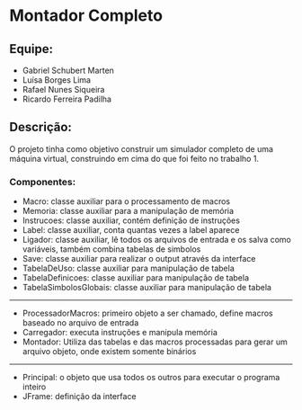 # Montador Completo
## Equipe:
- Gabriel Schubert Marten
- Luísa Borges Lima
- Rafael Nunes Siqueira
- Ricardo Ferreira Padilha

## Descrição:
O projeto tinha como objetivo construir um simulador completo de uma máquina virtual, construindo em cima do que foi feito no trabalho 1.

### Componentes:
- Macro: classe auxiliar para o processamento de macros
- Memoria: classe auxiliar para a manipulação de memória
- Instrucoes: classe auxiliar, contém definição de instruções
- Label: classe auxiliar, conta quantas vezes a label aparece
- Ligador: classe auxiliar, lê todos os arquivos de entrada e os salva como variáveis, também combina tabelas de simbolos
- Save: classe auxiliar para realizar o output através da interface
- TabelaDeUso: classe auxiliar para manipulação de tabela
- TabelaDefinicoes: classe auxiliar para manipulação de tabela
- TabelaSimbolosGlobais: classe auxiliar para manipulação de tabela
----------------
- ProcessadorMacros: primeiro objeto a ser chamado, define macros baseado no arquivo de entrada
- Carregador: executa instruções e manipula memória
- Montador: Utiliza das tabelas e das macros processadas para gerar um arquivo objeto, onde existem somente binários
----------------
- Principal: o objeto que usa todos os outros para executar o programa inteiro
- JFrame: definição da interface
